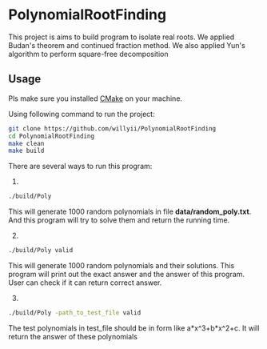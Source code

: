 # PolynomialRootFinding

This project is aims to build program to isolate real roots. We applied Budan's
theorem and continued fraction method. We also applied Yun's algorithm to
perform square-free decomposition

## Usage
Pls make sure you installed [CMake](https://cmake.org/) on your machine. 

Using following command to run the project:

```bash
git clone https://github.com/willyii/PolynomialRootFinding
cd PolynomialRootFinding
make clean
make build
```

There are several ways to run this program:

1. 

```bash
./build/Poly
```

This will generate 1000 random polynomials in file **data/random_poly.txt**. And
this program will try to solve them and return the running time.

2.

```bash
./build/Poly valid
```

This will generate 1000 random polynomials and their solutions. This program
will print out the exact answer and the answer of this program. User can check
if it can return correct answer.

3.

```bash
./build/Poly -path_to_test_file valid
```

The test polynomials in test_file should be in form like a\*x\^3+b\*x\^2+c. It
will return the answer of these polynomials


